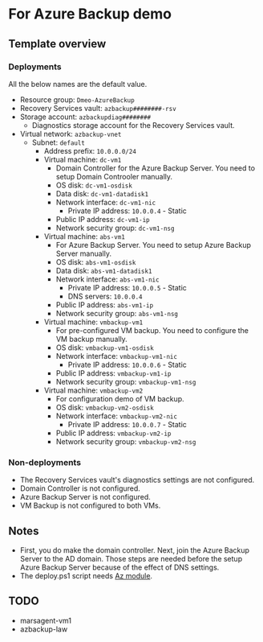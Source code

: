 # For Azure Backup demo

## Template overview

### Deployments

All the below names are the default value.

- Resource group: `Dmeo-AzureBackup`
- Recovery Services vault: `azbackup########-rsv`
- Storage account: `azbackupdiag########`
    - Diagnostics storage account for the Recovery Services vault.
- Virtual network: `azbackup-vnet`
    - Subnet: `default`
        - Address prefix: `10.0.0.0/24`
        - Virtual machine: `dc-vm1`
            - Domain Controller for the Azure Backup Server. You need to setup Domain Controoler manually.
            - OS disk: `dc-vm1-osdisk`
            - Data disk: `dc-vm1-datadisk1`
            - Network interface: `dc-vm1-nic`
                - Private IP address: `10.0.0.4` - Static
            - Public IP address: `dc-vm1-ip`
            - Network security group: `dc-vm1-nsg`
        - Virtual machine: `abs-vm1`
            - For Azure Backup Server. You need to setup Azure Backup Server manually.
            - OS disk: `abs-vm1-osdisk`
            - Data disk: `abs-vm1-datadisk1`
            - Network interface: `abs-vm1-nic`
                - Private IP address: `10.0.0.5` - Static
                - DNS servers: `10.0.0.4`
            - Public IP address: `abs-vm1-ip`
            - Network security group: `abs-vm1-nsg`
        - Virtual machine: `vmbackup-vm1`
            - For pre-configured VM backup. You need to configure the VM backup manually.
            - OS disk: `vmbackup-vm1-osdisk`
            - Network interface: `vmbackup-vm1-nic`
                - Private IP address: `10.0.0.6` - Static
            - Public IP address: `vmbackup-vm1-ip`
            - Network security group: `vmbackup-vm1-nsg`
        - Virtual machine: `vmbackup-vm2`
            - For configuration demo of VM backup.
            - OS disk: `vmbackup-vm2-osdisk`
            - Network interface: `vmbackup-vm2-nic`
                - Private IP address: `10.0.0.7` - Static
            - Public IP address: `vmbackup-vm2-ip`
            - Network security group: `vmbackup-vm2-nsg`

### Non-deployments

- The Recovery Services vault's diagnostics settings are not configured.
- Domain Controller is not configured.
- Azure Backup Server is not configured.
- VM Backup is not configured to both VMs.

## Notes

- First, you do make the domain controller. Next, join the Azure Backup Server to the AD domain. Those steps are needed before the setup Azure Backup Server because of the effect of DNS settings.
- The deploy.ps1 script needs [Az module](https://www.powershellgallery.com/packages/Az/).

## TODO

- marsagent-vm1
- azbackup-law
